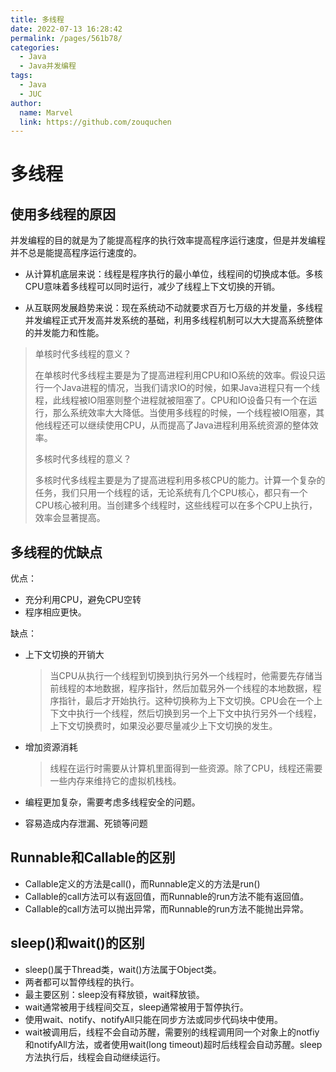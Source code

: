 ```yaml
---
title: 多线程
date: 2022-07-13 16:28:42
permalink: /pages/561b78/
categories:
  - Java
  - Java并发编程
tags:
  - Java
  - JUC
author: 
  name: Marvel
  link: https://github.com/zouquchen
---
```

# 多线程

## 使用多线程的原因

并发编程的目的就是为了能提高程序的执行效率提高程序运行速度，但是并发编程并不总是能提高程序运行速度的。

-  从计算机底层来说：线程是程序执行的最小单位，线程间的切换成本低。多核CPU意味着多线程可以同时运行，减少了线程上下文切换的开销。

-  从互联网发展趋势来说：现在系统动不动就要求百万七万级的并发量，多线程并发编程正式开发高并发系统的基础，利用多线程机制可以大大提高系统整体的并发能力和性能。

> 单核时代多线程的意义？
>
> 在单核时代多线程主要是为了提高进程利用CPU和IO系统的效率。假设只运行一个Java进程的情况，当我们请求IO的时候，如果Java进程只有一个线程，此线程被IO阻塞则整个进程就被阻塞了。CPU和IO设备只有一个在运行，那么系统效率大大降低。当使用多线程的时候，一个线程被IO阻塞，其他线程还可以继续使用CPU，从而提高了Java进程利用系统资源的整体效率。
>
> 多核时代多线程的意义？
>
> 多核时代多线程主要是为了提高进程利用多核CPU的能力。计算一个复杂的任务，我们只用一个线程的话，无论系统有几个CPU核心，都只有一个CPU核心被利用。当创建多个线程时，这些线程可以在多个CPU上执行，效率会显著提高。

## 多线程的优缺点

优点：

- 充分利用CPU，避免CPU空转
- 程序相应更快。

缺点：

- 上下文切换的开销大

  > 当CPU从执行一个线程到切换到执行另外一个线程时，他需要先存储当前线程的本地数据，程序指针，然后加载另外一个线程的本地数据，程序指针，最后才开始执行。这种切换称为上下文切换。CPU会在一个上下文中执行一个线程，然后切换到另一个上下文中执行另外一个线程，上下文切换费时，如果没必要尽量减少上下文切换的发生。

- 增加资源消耗

  > 线程在运行时需要从计算机里面得到一些资源。除了CPU，线程还需要一些内存来维持它的虚拟机栈栈。

- 编程更加复杂，需要考虑多线程安全的问题。

- 容易造成内存泄漏、死锁等问题

## Runnable和Callable的区别

- Callable定义的方法是call()，而Runnable定义的方法是run()
- Callable的call方法可以有返回值，而Runnable的run方法不能有返回值。
- Callable的call方法可以抛出异常，而Runnable的run方法不能抛出异常。

## sleep()和wait()的区别

- sleep()属于Thread类，wait()方法属于Object类。
- 两者都可以暂停线程的执行。
- 最主要区别：sleep没有释放锁，wait释放锁。
- wait通常被用于线程间交互，sleep通常被用于暂停执行。
- 使用wait、notify、notifyAll只能在同步方法或同步代码块中使用。
- wait被调用后，线程不会自动苏醒，需要别的线程调用同一个对象上的notfiy和notifyAll方法，或者使用wait(long timeout)超时后线程会自动苏醒。sleep方法执行后，线程会自动继续运行。

